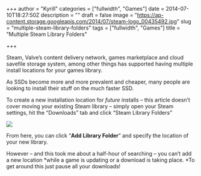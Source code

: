 +++
author = "Kyrill"
categories = ["fullwidth", "Games"]
date = 2014-07-10T18:27:50Z
description = ""
draft = false
image = "https://ap-content.storage.googleapis.com/2014/07/steam-logo_00435492.jpg"
slug = "multiple-steam-library-folders"
tags = ["fullwidth", "Games"]
title = "Multiple Steam Library Folders"

+++


Steam, Valve’s content delivery network, games marketplace and cloud savefile storage system, among other things has supported having multiple install locations for your games library.

As SSDs become more and more prevalent and cheaper, many people are looking to install their stuff on the much faster SSD.

To create a new installation location for *future* installs – this article doesn’t cover moving your existing Steam library – simply open your Steam settings, hit the “Downloads” tab and click “Steam Library Folders”

![](https://ap-content.storage.googleapis.com/2014/07/steam.png)

From here, you can click “**Add Library Folder**” and specify the location of your new library.

However – and this took me about a half-hour of searching – you can’t add a new location *while a game is updating or a download is taking place. *To get around this just pause all your downloads!


